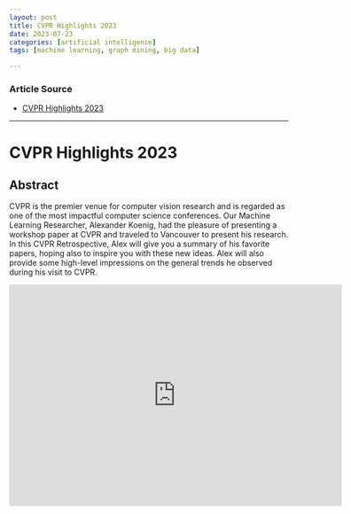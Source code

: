 ```yaml
---
layout: post
title: CVPR Highlights 2023
date: 2023-07-23
categories: [artificial intelligence]
tags: [machine learning, graph mining, big data]

---
```


### Article Source

* [CVPR Highlights 2023](https://www.youtube.com/watch?v=yhXnf-Sz0pA)


---

# CVPR Highlights 2023

## Abstract

CVPR is the premier venue for computer vision research and is regarded as one of the most impactful computer science conferences. Our Machine Learning Researcher, Alexander Koenig, had the pleasure of presenting a workshop paper at CVPR and traveled to Vancouver to present his research. In this CVPR Retrospective, Alex will give you a summary of his favorite papers, hoping also to inspire you with these new ideas. Alex will also provide some high-level impressions on the general trends he observed during his visit to CVPR.

<iframe width="600" height="400" src="https://www.youtube.com/embed/yhXnf-Sz0pA" title="YouTube video player" frameborder="0" allow="accelerometer; autoplay; clipboard-write; encrypted-media; gyroscope; picture-in-picture; web-share" allowfullscreen></iframe>